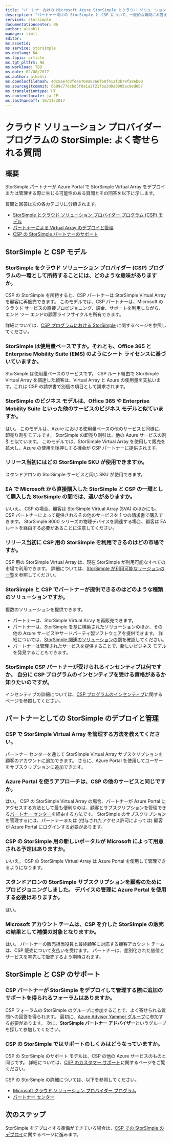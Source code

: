 ```yaml
---
title: "パートナー向けの Microsoft Azure StorSimple とクラウド ソリューション プロバイダー プログラムについてよく寄せられる質問 | Microsoft Docs"
description: "パートナー向けの StorSimple と CSP について、一般的な質問にお答えします。"
services: storsimple
documentationcenter: NA
author: alkohli
manager: timlt
editor: 
ms.assetid: 
ms.service: storsimple
ms.devlang: NA
ms.topic: article
ms.tgt_pltfrm: NA
ms.workload: TBD
ms.date: 02/08/2017
ms.author: alkohli
ms.openlocfilehash: 4dc5ae7d3feae769a8366f68f412f3b79fa8eb00
ms.sourcegitcommit: 6699c77dcbd5f8a1a2f21fba3d0a0005ac9ed6b7
ms.translationtype: HT
ms.contentlocale: ja-JP
ms.lasthandoff: 10/11/2017
---
```

# <a name="storsimple-for-cloud-solutions-provider-program-frequently-asked-questions"></a>クラウド ソリューション プロバイダー プログラムの StorSimple: よく寄せられる質問


## <a name="overview"></a>概要
StorSimple パートナーが Azure Portal で StorSimple Virtual Array をデプロイまたは管理する際に生じる可能性のある質問とその回答を以下に示します。

質問と回答は次の各カテゴリに分類されます。

 - [StorSimple とクラウド ソリューション プロバイダー プログラム (CSP) モデル](#storsimple-and-csp-model)
 - [パートナーによる Virtual Array のデプロイと管理](#deploy-and-manage-storsimple-as-a-partner)
 - [CSP の StorSimple パートナーのサポート](#support-for-storsimple-partners)

## <a name="storsimple-and-csp-model"></a>StorSimple と CSP モデル

### <a name="what-does-it-mean-to-have-storsimple-as-a-part-of-the-cloud-solutions-provider-csp-program"></a>StorSimple をクラウド ソリューション プロバイダー (CSP) プログラムの一環として所持することには、どのような意味がありますか。
 CSP の StorSimple を所持すると、CSP パートナーは StorSimple Virtual Array を顧客に再販売できます。 このモデルでは、CSP パートナーは、Microsoft のクラウド サービスの直接プロビジョニング、課金、サポートを利用しながら、エンド ツー エンドの顧客ライフサイクルを所有できます。 

詳細については、[CSP プログラムにおける StorSimple](https://www.microsoft.com/en-us/server-cloud/products/storsimple/) に関するページを参照してください。 

### <a name="is-storsimple-a-usage-based-or-based-on-seat-licenses-like-office-365-and-enterprise-mobility-suite-ems"></a>StorSimple は使用量ベースですか。それとも、Office 365 と Enterprise Mobility Suite (EMS) のようにシート ライセンスに基づいていますか。
StorSimple は使用量ベースのサービスです。 CSP ルート経由で StorSimple Virtual Array を調達した顧客は、Virtual Array と Azure の使用量を支払います。これは CSP の請求書で別個の項目として請求されます。 

### <a name="is-the-storsimple-business-model-similar-to-that-of-other-services-such-as-the-office-365-and-the-enterprise-mobility-suite"></a>StorSimple のビジネス モデルは、Office 365 や Enterprise Mobility Suite といった他のサービスのビジネス モデルと似ていますか。 
はい。 このモデルは、Azure における使用量ベースの他のサービスと同様に、卸売り割引モデルです。 StorSimple の卸売り割引は、他の Azure サービスの割引と似ています。 このモデルでは、StorSimple Virtual Array を使用して販売を拡大し、Azure の使用を後押しする機会が CSP パートナーに提供されます。  

### <a name="which-storsimple-skus-are-available-at-launch"></a>リリース当初にはどの StorSimple SKU が使用できますか。
スタンドアロンの StorSimple サービスと同じ SKU が使用できます。 

### <a name="is-there-any-difference-between-the-storsimple-directly-purchased-from-microsoft-under-ea-and-storsimple-as-a-part-of-csp"></a>EA で Microsoft から直接購入した StorSimple と CSP の一環として購入した StorSimple の間では、違いがありますか。
いいえ。 CSP の場合、顧客は StorSimple Virtual Array (SVA) のほかにも、CSP パートナーによって提供されるその他のサービスを 1 つの請求書で購入できます。 StorSimple 8000 シリーズの物理デバイスを調達する場合、顧客は EA ルートを経由する必要があることに注意してください。 

### <a name="in-which-markets-is-storsimple-available-for-csp-at-launch"></a>リリース当初に CSP 用の StorSimple を利用できるのはどの市場ですか。
CSP 用の StorSimple Virtual Array は、現在 StorSimple が利用可能なすべての市場で利用できます。 詳細については、[StorSimple が利用可能なリージョンの一覧](https://azure.microsoft.com/regions/services/)を参照してください。

### <a name="what-kind-of-solutions-can-a-partner-deliver-with-storsimple-and-csp"></a>StorSimple と CSP でパートナーが提供できるのはどのような種類のソリューションですか。 
複数のソリューションを提供できます。

- パートナーは、StorSimple Virtual Array を再販売できます。 
- パートナーは、StorSimple を基に構築されたソリューションのほか、その他の Azure サービスやサードパーティ製ソフトウェアを提供できます。 詳細については、[StorSimple 関連のソリューションの例](https://aka.ms/storsimple-build-solutions)を確認してください。
- パートナーは管理されたサービスを提供することで、新しいビジネス モデルを発見することもできます。

### <a name="what-are-the-incentives-available-for-storsimple-csp-partners-do-i-qualify-for-any-csp-program-incentives"></a>StorSimple CSP パートナーが受けられるインセンティブは何ですか。 自分に CSP プログラムのインセンティブを受ける資格があるか知りたいのですが。
インセンティブの詳細については、[CSP プログラムのインセンティブ](https://partner.microsoft.com/en-US/cloud-solution-provider/program-details)に関するページを参照してください。


## <a name="deploy-and-manage-storsimple-as-a-partner"></a>パートナーとしての StorSimple のデプロイと管理

### <a name="how-can-i-administer-storsimple-virtual-array-in-csp"></a>CSP で StorSimple Virtual Array を管理する方法を教えてください。 
パートナー センターを通じて StorSimple Virtual Array サブスクリプションを顧客のアカウントに追加できます。 さらに、Azure Portal を使用してユーザーをサブスクリプションに追加できます。

### <a name="is-the-azure-portal-approach-the-same-as-other-services-for-csp"></a>Azure Portal を使うアプローチは、CSP の他のサービスと同じですか。 
はい。 CSP の StorSimple Virtual Array の場合、パートナーが Azure Portal にアクセスする方法として最も便利なのは、顧客とサブスクリプションを管理できる[パートナー センター](http://partnercenter.microsoft.com/)を経由する方法です。 StorSimple のサブスクリプションを管理するには、パートナーまたは (付与されたアクセス許可によっては) 顧客が Azure Portal にログインする必要があります。 

### <a name="is-microsoft-shipping-a-new-portal-for-storsimple-for-csp"></a>CSP の StorSimple 用の新しいポータルが Microsoft によって用意される予定はありますか。 
いいえ。 CSP の StorSimple Virtual Array は Azure Portal を使用して管理できるようになります。

### <a name="i-have-provisioned-a-standalone-storsimple-subscription-for-my-customer-do-i-have-to-use-the-azure-portal-to-administer-my-device"></a>スタンドアロンの StorSimple サブスクリプションを顧客のためにプロビジョニングしました。 デバイスの管理に Azure Portal を使用する必要はありますか。 
はい。 

### <a name="is-the-microsoft-account-team-compensated-as-a-result-of-sales-of-storsimple-through-csp"></a>Microsoft アカウント チームは、CSP を介した StorSimple の販売の結果として補償の対象となりますか。
はい。 パートナーの販売担当役員と最終顧客に対応する顧客アカウント チームは、CSP 販売について支払いを受けます。 パートナーは、差別化された価値とサービスを率先して販売するよう期待されます。

## <a name="support-for-storsimple-and-csp"></a>StorSimple と CSP のサポート

### <a name="are-there-any-forums-to-get-additional-support-for-csp-partners-to-deploy-and-manage-storsimple"></a>CSP パートナーが StorSimple をデプロイして管理する際に追加のサポートを得られるフォーラムはありますか。
CSP フォーラムの StorSimple のグループに参加することで、よく寄せられる質問への回答を得られます。 最初に、[Azure Advisor Yammer グループ](https://www.yammer.com/azureadvisors)に参加する必要があります。 次に、**StorSimple パートナー アドバイザー**というグループを探して参加してください。

### <a name="how-does-the-support-work-for-storsimple-for-csp"></a>CSP の StorSimple ではサポートのしくみはどうなっていますか。 
CSP の StorSimple のサポート モデルは、CSP の他の Azure サービスのものと同じです。 詳細については、[CSP のカスタマー サポート](https://msdn.microsoft.com/partner-center/customer-support)に関するページをご覧ください。 

CSP の StorSimple の詳細については、以下を参照してください。

- [Microsoft クラウド ソリューション プロバイダー プログラム](https://partner.microsoft.com/Membership)
- [パートナー センター](http://partnercenter.microsoft.com/) 


## <a name="next-steps"></a>次のステップ
StorSimple をデプロイする準備ができている場合は、[CSP での StorSimple のデプロイ](storsimple-partner-csp-deploy.md)に関するページに進みます。
